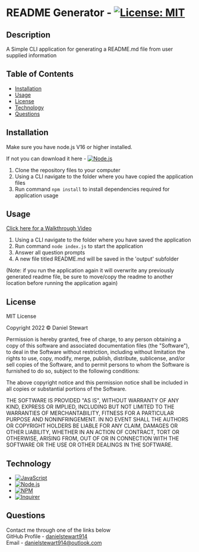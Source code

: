 # README Generator - [![License: MIT](https://img.shields.io/badge/License-MIT-yellow.svg)](https://opensource.org/licenses/MIT)
## Description
 A Simple CLI application for generating a README.md file from user supplied information<br>
## Table of Contents

- [Installation](#installation)
- [Usage](#usage)
- [License](#license)
- [Technology](#technology)
- [Questions](#questions)

## Installation

Make sure you have node.js V16 or higher installed. 

If not you can download it here - [![Node.js](https://img.shields.io/badge/Node.js%20Home%20Page-339933?logo=nodedotjs&logoColor=white)](https://nodejs.org/en/)

1. Clone the repository files to your computer
2. Using a CLI navigate to the folder where you have copied the application files
3. Run command `npm install` to install dependencies required for application usage
## Usage

[Click here for a Walkthrough Video](https://youtu.be/PsDbOPM0my4)

1. Using a CLI navigate to the folder where you have saved the application
2. Run command `node index.js` to start the application
3. Answer all question prompts
4. A new file titled README.md will be saved in the 'output' subfolder 

(Note: if you run the application again it will overwrite any previously generated readme file, be sure to move/copy the readme to another location before running the application again)
## License

<p>
MIT License

Copyright 2022 &copy; Daniel Stewart

Permission is hereby granted, free of charge, to any person obtaining a copy of this software and associated documentation files (the "Software"), to deal in the Software without restriction, including without limitation the rights to use, copy, modify, merge, publish, distribute, sublicense, and/or sell copies of the Software, and to permit persons to whom the Software is furnished to do so, subject to the following conditions:

The above copyright notice and this permission notice shall be included in all copies or substantial portions of the Software.

THE SOFTWARE IS PROVIDED "AS IS", WITHOUT WARRANTY OF ANY KIND, EXPRESS OR IMPLIED, INCLUDING BUT NOT LIMITED TO THE WARRANTIES OF MERCHANTABILITY, FITNESS FOR A PARTICULAR PURPOSE AND NONINFRINGEMENT. IN NO EVENT SHALL THE AUTHORS OR COPYRIGHT HOLDERS BE LIABLE FOR ANY CLAIM, DAMAGES OR OTHER LIABILITY, WHETHER IN AN ACTION OF CONTRACT, TORT OR OTHERWISE, ARISING FROM, OUT OF OR IN CONNECTION WITH THE SOFTWARE OR THE USE OR OTHER DEALINGS IN THE SOFTWARE.
</p>

## Technology

- [![JavaScript](https://img.shields.io/badge/JavaScript-323330?style=for-the-badge&logo=javascript&logoColor=F7DF1E)](https://www.javascript.com/)
- [![Node.js](https://img.shields.io/badge/Node.js-339933?style=for-the-badge&logo=nodedotjs&logoColor=white)](https://nodejs.org/en/)
- [![NPM](https://img.shields.io/badge/npm-CB3837?style=for-the-badge&logo=npm&logoColor=white)](https://www.npmjs.com/)
- [![Inquirer](https://img.shields.io/badge/inquirer-CB3837?style=for-the-badge&logo=npm&logoColor=white)](https://www.npmjs.com/package/inquirer)

## Questions 

Contact me through one of the links below <br>
GitHub Profile - [danielstewart914](https://github.com/danielstewart914)<br>
  Email - [danielstewart914@outlook.com](mailto:danielstewart914@outlook.com)